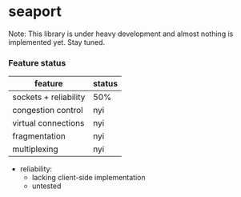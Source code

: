 # seaport

Note: This library is under heavy development and almost nothing is implemented yet. Stay tuned.

### Feature status

| feature                | status |
| ---------------------- | ------ |
| sockets + reliability  | 50%    |
| congestion control     | nyi    |
| virtual connections    | nyi    |
| fragmentation          | nyi    |
| multiplexing           | nyi    |

- reliability:
  - lacking client-side implementation
  - untested